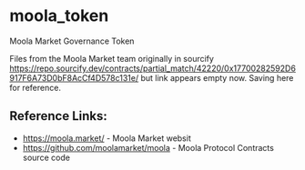 # moola_token

Moola Market Governance Token

Files from the Moola Market team originally in sourcify https://repo.sourcify.dev/contracts/partial_match/42220/0x17700282592D6917F6A73D0bF8AcCf4D578c131e/ but link appears empty now. Saving here for reference.

## Reference Links:

* https://moola.market/ - Moola Market websit
* https://github.com/moolamarket/moola - Moola Protocol Contracts source code
